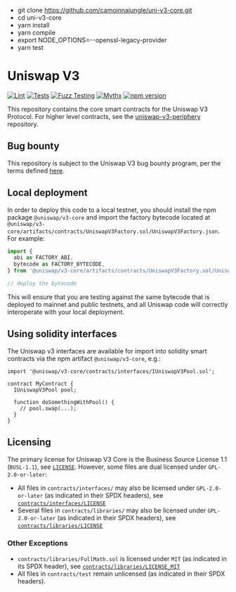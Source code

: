 - git clone https://github.com/camoinnajungle/uni-v3-core.git
- cd uni-v3-core
- yarn install
- yarn compile
- export NODE_OPTIONS=--openssl-legacy-provider
- yarn test

# Uniswap V3

[![Lint](https://github.com/Uniswap/uniswap-v3-core/actions/workflows/lint.yml/badge.svg)](https://github.com/Uniswap/uniswap-v3-core/actions/workflows/lint.yml)
[![Tests](https://github.com/Uniswap/uniswap-v3-core/actions/workflows/tests.yml/badge.svg)](https://github.com/Uniswap/uniswap-v3-core/actions/workflows/tests.yml)
[![Fuzz Testing](https://github.com/Uniswap/uniswap-v3-core/actions/workflows/fuzz-testing.yml/badge.svg)](https://github.com/Uniswap/uniswap-v3-core/actions/workflows/fuzz-testing.yml)
[![Mythx](https://github.com/Uniswap/uniswap-v3-core/actions/workflows/mythx.yml/badge.svg)](https://github.com/Uniswap/uniswap-v3-core/actions/workflows/mythx.yml)
[![npm version](https://img.shields.io/npm/v/@uniswap/v3-core/latest.svg)](https://www.npmjs.com/package/@uniswap/v3-core/v/latest)

This repository contains the core smart contracts for the Uniswap V3 Protocol.
For higher level contracts, see the [uniswap-v3-periphery](https://github.com/Uniswap/uniswap-v3-periphery)
repository.

## Bug bounty

This repository is subject to the Uniswap V3 bug bounty program, per the terms defined [here](./bug-bounty.md).

## Local deployment

In order to deploy this code to a local testnet, you should install the npm package
`@uniswap/v3-core`
and import the factory bytecode located at
`@uniswap/v3-core/artifacts/contracts/UniswapV3Factory.sol/UniswapV3Factory.json`.
For example:

```typescript
import {
  abi as FACTORY_ABI,
  bytecode as FACTORY_BYTECODE,
} from '@uniswap/v3-core/artifacts/contracts/UniswapV3Factory.sol/UniswapV3Factory.json'

// deploy the bytecode
```

This will ensure that you are testing against the same bytecode that is deployed to
mainnet and public testnets, and all Uniswap code will correctly interoperate with
your local deployment.

## Using solidity interfaces

The Uniswap v3 interfaces are available for import into solidity smart contracts
via the npm artifact `@uniswap/v3-core`, e.g.:

```solidity
import '@uniswap/v3-core/contracts/interfaces/IUniswapV3Pool.sol';

contract MyContract {
  IUniswapV3Pool pool;

  function doSomethingWithPool() {
    // pool.swap(...);
  }
}

```

## Licensing

The primary license for Uniswap V3 Core is the Business Source License 1.1 (`BUSL-1.1`), see [`LICENSE`](./LICENSE). However, some files are dual licensed under `GPL-2.0-or-later`:

- All files in `contracts/interfaces/` may also be licensed under `GPL-2.0-or-later` (as indicated in their SPDX headers), see [`contracts/interfaces/LICENSE`](./contracts/interfaces/LICENSE)
- Several files in `contracts/libraries/` may also be licensed under `GPL-2.0-or-later` (as indicated in their SPDX headers), see [`contracts/libraries/LICENSE`](contracts/libraries/LICENSE)

### Other Exceptions

- `contracts/libraries/FullMath.sol` is licensed under `MIT` (as indicated in its SPDX header), see [`contracts/libraries/LICENSE_MIT`](contracts/libraries/LICENSE_MIT)
- All files in `contracts/test` remain unlicensed (as indicated in their SPDX headers).
